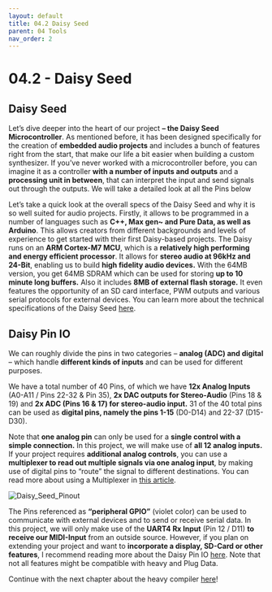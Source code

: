 ```yaml
---
layout: default
title: 04.2 Daisy Seed
parent: 04 Tools
nav_order: 2
---
```


# 04.2 - Daisy Seed

## Daisy Seed

Let’s dive deeper into the heart of our project **– the Daisy Seed Microcontroller**. As mentioned before, it has been designed specifically for the creation of **embedded audio projects** and includes a bunch of features right from the start, that make our life a bit easier when building a custom synthesizer. If you’ve never worked with a microcontroller before, you can imagine it as a controller **with a number of inputs and outputs** and a **processing unit in between**, that can interpret the input and send signals out through the outputs. We will take a detailed look at all the Pins below

Let’s take a quick look at the overall specs of the Daisy Seed and why it is so well suited for audio projects. Firstly, it allows to be programmed in a number of languages such as **C++, Max gen~ and Pure Data, as well as Arduino**. This allows creators from different backgrounds and levels of experience to get started with their first Daisy-based projects. The Daisy runs on an **ARM Cortex-M7 MCU**, which is a **relatively high performing and energy efficient processor**. It allows for **stereo audio at 96kHz and 24-Bit**, enabling us to build **high fidelity audio devices.** With the 64MB version, you get 64MB SDRAM which can be used for storing **up to 10 minute long buffers.** Also it includes **8MB of external flash storage.**
It even features the opportunity of an SD card interface, PWM outputs and various serial protocols for external devices. You can learn more about the technical specifications of the Daisy Seed [here](https://daisy.audio/hardware/Seed/).

## Daisy Pin IO

We can roughly divide the pins in two categories – **analog (ADC) and digital** – which handle **different kinds of inputs** and can be used for different purposes. 

We have a total number of 40 Pins, of which we have **12x Analog Inputs** (A0-A11 / Pins 22-32 & Pin 35), **2x DAC outputs for Stereo-Audio** (Pins 18 & 19) and **2x ADC (Pins 16 & 17) for stereo-audio input.** 31 of the 40 total pins can be used as **digital pins, namely the pins 1-15** (D0-D14) and 22-37 (D15-D30).

Note that **one analog pin** can only be used for a **single control with a simple connection.** In this project, we will make use of **all 12 analog inputs.** If your project requires **additional analog controls**, you can use a **multiplexer to read out multiple signals via one analog input**, by making use of digital pins to “route” the signal to different destinations. You can read more about using a Multiplexer in [this article](https://electro-smith.com/blogs/seeds-n-circuits/what-the-mux-a-guided-tutorial-for-using-multiplexers-with-daisy).

![Daisy_Seed_Pinout](https://github.com/user-attachments/assets/cdad4d97-df48-4076-8c66-2dbf0820fe81)


The Pins referenced as **“peripheral GPIO”** (violet color) can be used to communicate with external devices and to send or receive serial data. In this project, we will only make use of the **UART4 Rx Input** (Pin 12 / D11) **to receive our MIDI-Input** from an outside source. However, if you plan on extending your project and want to **incorporate a display, SD-Card or other features**, I recommend reading more about the Daisy Pin IO [here](https://daisy.audio/hardware/Seed/). Note that not all features might be compatible with heavy and Plug Data.

Continue with the next chapter about the heavy compiler [here]({{site.baseurl}}/chapter-04/04-3-hvcc)!
